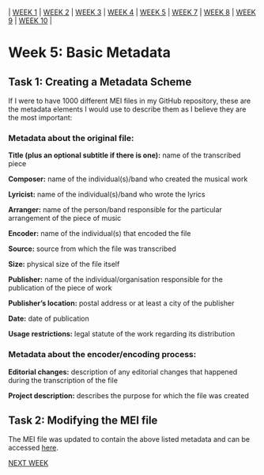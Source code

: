 | [WEEK 1](README.md) | [WEEK 2](week1.md) | [WEEK 3](week3.md) | [WEEK 4](week4.md) | [WEEK 5](week5.md) | [WEEK 7](week7.md) | [WEEK 8](week8.md) | [WEEK 9](week9.md) | [WEEK 10](week10.md) |

# Week 5: Basic Metadata

## Task 1: Creating a Metadata Scheme

If I were to have 1000 different MEI files in my GitHub repository, these are the metadata elements I would use to describe them as I believe they are the most important:

### Metadata about the original file:

**Title (plus an optional subtitle if there is one):** name of the transcribed piece

**Composer:** name of the individual(s)/band who created the musical work

**Lyricist:** name of the individual(s)/band who wrote the lyrics

**Arranger:** name of the person/band responsible for the particular arrangement of the piece of music

**Encoder:** name of the individual(s) that encoded the file

**Source:** source from which the file was transcribed

**Size:** physical size of the file itself

**Publisher:** name of the individual/organisation responsible for the publication of the piece of work

**Publisher’s location:** postal address or at least a city of the publisher

**Date:** date of publication

**Usage restrictions:** legal statute of the work regarding its distribution

### Metadata about the encoder/encoding process:

**Editorial changes:** description of any editorial changes that happened during the transcription of the file

**Project description:** describes the purpose for which the file was created

## Task 2: Modifying the MEI file

The MEI file was updated to contain the above listed metadata and can be accessed [here](modified_starlight.mei).

[NEXT WEEK](week7.md)

